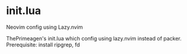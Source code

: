 # init.lua
Neovim config using Lazy.nvim


ThePrimeagen's init.lua which config using lazy.nvim instead of packer.
Prerequisite: install ripgrep, fd
